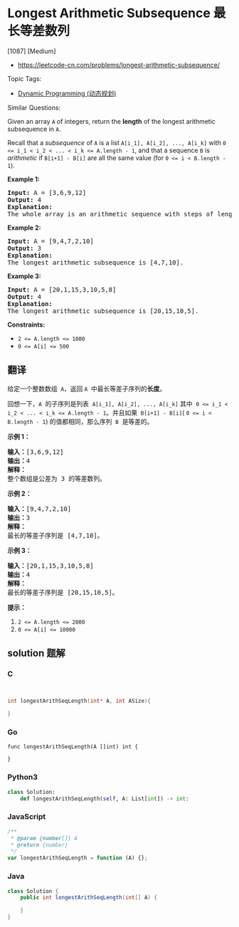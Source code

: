 # Longest Arithmetic Subsequence 最长等差数列

[1087] [Medium]

- https://leetcode-cn.com/problems/longest-arithmetic-subsequence/

Topic Tags:

- [Dynamic Programming (动态规划)](https://leetcode-cn.com/tag/dynamic-programming/)

Similar Questions:

Given an array `A` of integers, return the **length** of the longest arithmetic subsequence in `A`.

Recall that a _subsequence_ of `A` is a list `A[i_1], A[i_2], ..., A[i_k]` with `0 <= i_1 < i_2 < ... < i_k <= A.length - 1`, and that a sequence `B` is _arithmetic_ if `B[i+1] - B[i]` are all the same value (for `0 <= i < B.length - 1`).

**Example 1:**

<pre><strong>Input:</strong> A = [3,6,9,12]
<strong>Output:</strong> 4
<strong>Explanation: </strong>
The whole array is an arithmetic sequence with steps of length = 3.
</pre>

**Example 2:**

<pre><strong>Input:</strong> A = [9,4,7,2,10]
<strong>Output:</strong> 3
<strong>Explanation: </strong>
The longest arithmetic subsequence is [4,7,10].
</pre>

**Example 3:**

<pre><strong>Input:</strong> A = [20,1,15,3,10,5,8]
<strong>Output:</strong> 4
<strong>Explanation: </strong>
The longest arithmetic subsequence is [20,15,10,5].
</pre>

**Constraints:**

- `2 <= A.length <= 1000`
- `0 <= A[i] <= 500`

## 翻译

给定一个整数数组  `A`，返回 `A`  中最长等差子序列的**长度**。

回想一下，`A`  的子序列是列表  `A[i_1], A[i_2], ..., A[i_k]` 其中  `0 <= i_1 < i_2 < ... < i_k <= A.length - 1`。并且如果  `B[i+1] - B[i]`( `0 <= i < B.length - 1`) 的值都相同，那么序列  `B`  是等差的。

**示例 1：**

<pre><strong>输入：</strong>[3,6,9,12]
<strong>输出：</strong>4
<strong>解释： </strong>
整个数组是公差为 3 的等差数列。
</pre>

**示例 2：**

<pre><strong>输入：</strong>[9,4,7,2,10]
<strong>输出：</strong>3
<strong>解释：</strong>
最长的等差子序列是 [4,7,10]。
</pre>

**示例 3：**

<pre><strong>输入：</strong>[20,1,15,3,10,5,8]
<strong>输出：</strong>4
<strong>解释：</strong>
最长的等差子序列是 [20,15,10,5]。
</pre>

**提示：**

1.  `2 <= A.length <= 2000`
2.  `0 <= A[i] <= 10000`

## solution 题解

### C

```c


int longestArithSeqLength(int* A, int ASize){

}
```

### Go

```golang
func longestArithSeqLength(A []int) int {

}
```

### Python3

```python
class Solution:
    def longestArithSeqLength(self, A: List[int]) -> int:
```

### JavaScript

```javascript
/**
 * @param {number[]} A
 * @return {number}
 */
var longestArithSeqLength = function (A) {};
```

### Java

```java
class Solution {
    public int longestArithSeqLength(int[] A) {

    }
}
```
